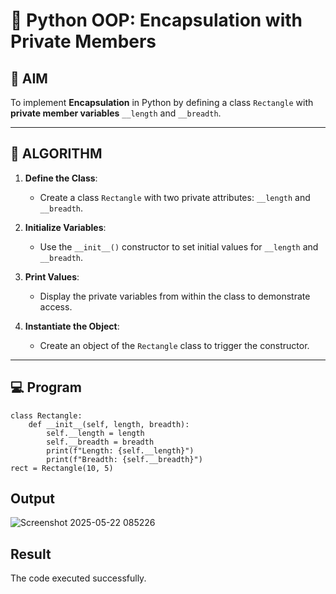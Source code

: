 # 🐍 Python OOP: Encapsulation with Private Members

## 🎯 AIM

To implement **Encapsulation** in Python by defining a class `Rectangle` with **private member variables** `__length` and `__breadth`.

---

## 🧠 ALGORITHM

1. **Define the Class**:
   - Create a class `Rectangle` with two private attributes: `__length` and `__breadth`.

2. **Initialize Variables**:
   - Use the `__init__()` constructor to set initial values for `__length` and `__breadth`.

3. **Print Values**:
   - Display the private variables from within the class to demonstrate access.

4. **Instantiate the Object**:
   - Create an object of the `Rectangle` class to trigger the constructor.

---

## 💻 Program
```
class Rectangle:
    def __init__(self, length, breadth):
        self.__length = length
        self.__breadth = breadth
        print(f"Length: {self.__length}")
        print(f"Breadth: {self.__breadth}")
rect = Rectangle(10, 5)
```
## Output
![Screenshot 2025-05-22 085226](https://github.com/user-attachments/assets/b62689bf-d9e3-457b-a9df-3afaed0fbaa8)
## Result
The code executed successfully.
